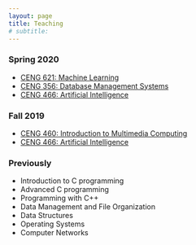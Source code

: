 ```yaml
---
layout: page
title: Teaching
# subtitle: 
---
```


### Spring 2020
- [CENG 621: Machine Learning](http://ceng621.cankaya.edu.tr/)
- [CENG 356: Database Management Systems](http://ceng356.cankaya.edu.tr/)
- [CENG 466: Artificial Intelligence](http://ceng466.cankaya.edu.tr/)

### Fall 2019
- [CENG 460: Introduction to Multimedia Computing](http://ceng460.cankaya.edu.tr)
- [CENG 466: Artificial Intelligence](http://ceng466.cankaya.edu.tr/)

### Previously
- Introduction to C programming
- Advanced C programming
- Programming with C++
- Data Management and File Organization
- Data Structures
- Operating Systems
- Computer Networks
